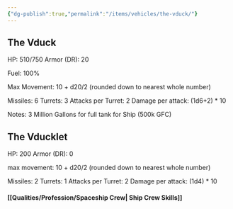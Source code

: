 ```yaml
---
{"dg-publish":true,"permalink":"/items/vehicles/the-vduck/"}
---
```


## The Vduck
HP: 510/750
Armor (DR): 20

Fuel: 100%

Max Movement: 10 + d20/2  (rounded down to nearest whole number)

Missiles: 6 
Turrets: 3
	Attacks per Turret: 2
	Damage per attack: (1d6+2) * 10 

Notes:
3 Million Gallons for full tank for Ship (500k GFC)
## The Vducklet
HP: 200
Armor (DR): 0

max movement: 10 + d20/2  (rounded down to nearest whole number)

Missiles: 2 
Turrets: 1
	Attacks per Turret: 2
	Damage per attack: (1d4) * 10 

#### [[Qualities/Profession/Spaceship Crew\| Ship Crew Skills]]